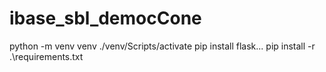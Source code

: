 # ibase_sbl_democCone

python -m venv venv
./venv/Scripts/activate
pip install flask...
pip install -r .\requirements.txt